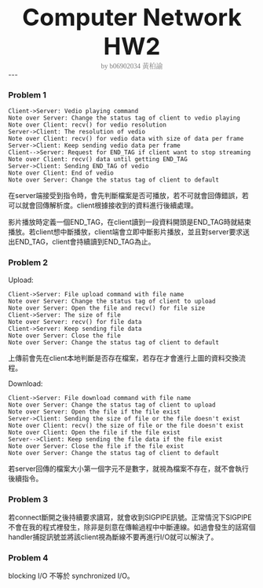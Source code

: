 <center><font size="30"><b>Computer Network HW2</b></font></center>
<center><span style="font-weight:light; color:#7a7a7a; font-family:Merriweather;">by b06902034 </span><span style="font-weight:light; color:#7a7a7a; font-family:Noto Serif CJK SC;">黃柏諭</span></center>
---

### Problem 1

```sequence
Client->Server: Vedio playing command
Note over Server: Change the status tag of client to vedio playing
Note over Client: recv() for vedio resolution
Server->Client: The resolution of vedio
Note over Client: recv() for vedio data with size of data per frame
Server->Client: Keep sending vedio data per frame
Client-->Server: Request for END_TAG if client want to stop streaming
Note over Client: recv() data until getting END_TAG
Server->Client: Sending END_TAG of vedio
Note over Client: End of vedio
Note over Server: Change the status tag of client to default
```

在server端接受到指令時，會先判斷檔案是否可播放，若不可就會回傳錯誤，若可以就會回傳解析度。client根據接收到的資料進行後續處理。

影片播放時定義一個END_TAG，在client讀到一段資料開頭是END_TAG時就結束播放。若client想中斷播放，client端會立即中斷影片播放，並且對server要求送出END_TAG，client會持續讀到END_TAG為止。

### Problem 2

Upload:

```sequence
Client->Server: File upload command with file name
Note over Server: Change the status tag of client to upload
Note over Server: Open the file and recv() for file size 
Client->Server: The size of file
Note over Server: recv() for file data 
Client->Server: Keep sending file data
Note over Server: Close the file
Note over Server: Change the status tag of client to default
```

上傳前會先在client本地判斷是否存在檔案，若存在才會進行上圖的資料交換流程。

Download:

```sequence
Client->Server: File download command with file name
Note over Server: Change the status tag of client to upload
Note over Server: Open the file if the file exist
Server->Client: Sending the size of file or the file doesn't exist
Note over Client: recv() the size of file or the file doesn't exist
Note over Client: Open the file if the file exist
Server-->Client: Keep sending the file data if the file exist
Note over Server: Close the file if the file exist
Note over Server: Change the status tag of client to default
```

若server回傳的檔案大小第一個字元不是數字，就視為檔案不存在，就不會執行後續指令。

### Problem 3

若connect斷開之後持續要求讀寫，就會收到SIGPIPE訊號。正常情況下SIGPIPE不會在我的程式裡發生，除非是刻意在傳輸過程中中斷連線。如過會發生的話寫個handler捕捉訊號並將該client視為斷線不要再進行I/O就可以解決了。

### Problem 4

blocking I/O 不等於 synchronized I/O。